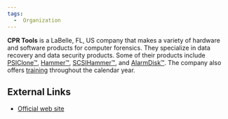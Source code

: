 ```yaml
---
tags:
  -  Organization
---
```

**CPR Tools** is a LaBelle, FL, US company that makes a variety of
hardware and software products for computer forensics. They specialize
in data recovery and data security products. Some of their products
include [PSIClone™](psiclone.md),
[Hammer™](hammer.md), [SCSIHammer™](scsihammer.md),
and [AlarmDisk™](alarmdisk.md). The company also offers
[training](scheduled_training_courses.md) throughout the
calendar year.

## External Links

- [Official web site](http://www.cprtools.net)

